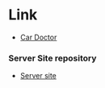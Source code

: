 # Link

- [Car Doctor](https://mycardoctor.netlify.app/)

### Server Site repository

- [Server site](https://github.com/Suvrodev/car_doctor_server_)
